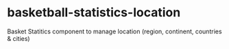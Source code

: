 # basketball-statistics-location
Basket Statitics component to manage location (region, continent, countries & cities)
